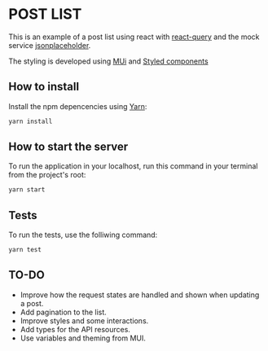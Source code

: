 # POST LIST

This is an example of a post list using react with [react-query](https://tanstack.com/query/latest/docs/react/guides/queries?from=reactQueryV3&original=https%3A%2F%2Ftanstack.com%2Fquery%2Fv3%2Fdocs%2Fguides%2Fqueries) and the mock service [jsonplaceholder](https://jsonplaceholder.typicode.com/guide).

The styling is developed using [MUi](https://mui.com/) and [Styled components](https://styled-components.com/)

## How to install

Install the npm depencencies using [Yarn](https://yarnpkg.com/):

```bash
yarn install
```
## How to start the server
To run the application in your localhost, run this command in your terminal from the project's root:
```bash
yarn start
```

## Tests
To run the tests, use the folliwing command:
```bash
yarn test
```

## TO-DO
- Improve how the request states are handled and shown when updating a post.
- Add pagination to the list.
- Improve styles and some interactions.
- Add types for the API resources.
- Use variables and theming from MUI.